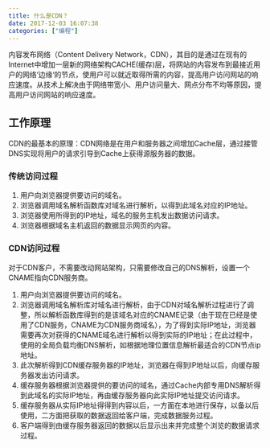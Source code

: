 ```yaml
---
title: 什么是CDN？
date: 2017-12-03 16:07:38
categories: ["编程"]
---
```


内容发布网络（Content Delivery Network，CDN），其目的是通过在现有的Internet中增加一层新的网络架构CACHE(缓存)层，将网站的内容发布到最接近用户的网络‘边缘‘的节点，使用户可以就近取得所需的内容，提高用户访问网站的响应速度。从技术上解决由于网络带宽小、用户访问量大、网点分布不均等原因，提高用户访问网站的响应速度。


<!-- more -->

## 工作原理
CDN的最基本的原理：CDN网络是在用户和服务器之间增加Cache层，通过接管DNS实现将用户的请求引导到Cache上获得源服务器的数据。

### 传统访问过程

1. 用户向浏览器提供要访问的域名。
2. 浏览器调用域名解析函数库对域名进行解析，以得到此域名对应的IP地址。
3. 浏览器使用所得到的IP地址，域名的服务主机发出数据访问请求。
4. 浏览器根据域名主机返回的数据显示网页的内容。

### CDN访问过程
对于CDN客户，不需要改动网站架构，只需要修改自己的DNS解析，设置一个CNAME指向CDN服务商。

1. 用户向浏览器提供要访问的域名。
2. 浏览器调用域名解析库对域名进行解析，由于CDN对域名解析过程进行了调整，所以解析函数库得到的是该域名对应的CNAME记录（由于现在已经是使用了CDN服务，CNAME为CDN服务商域名），为了得到实际IP地址，浏览器需要再次对获得的CNAME域名进行解析以得到实际的IP地址；在此过程中，使用的全局负载均衡DNS解析，如根据地理位置信息解析最适合的CDN节点ip地址。
3. 此次解析得到CDN缓存服务器的IP地址，浏览器在得到IP地址以后，向缓存服务器发出访问请求。
4. 缓存服务器根据浏览器提供的要访问的域名，通过Cache内部专用DNS解析得到此域名的实际IP地址，再由缓存服务器向此实际IP地址提交访问请求。
5. 缓存服务器从实际IP地址得得到内容以后，一方面在本地进行保存，以备以后使用，二方面把获取的数据返回给客户端，完成数据服务过程。
6. 客户端得到由缓存服务器返回的数据以后显示出来并完成整个浏览的数据请求过程。